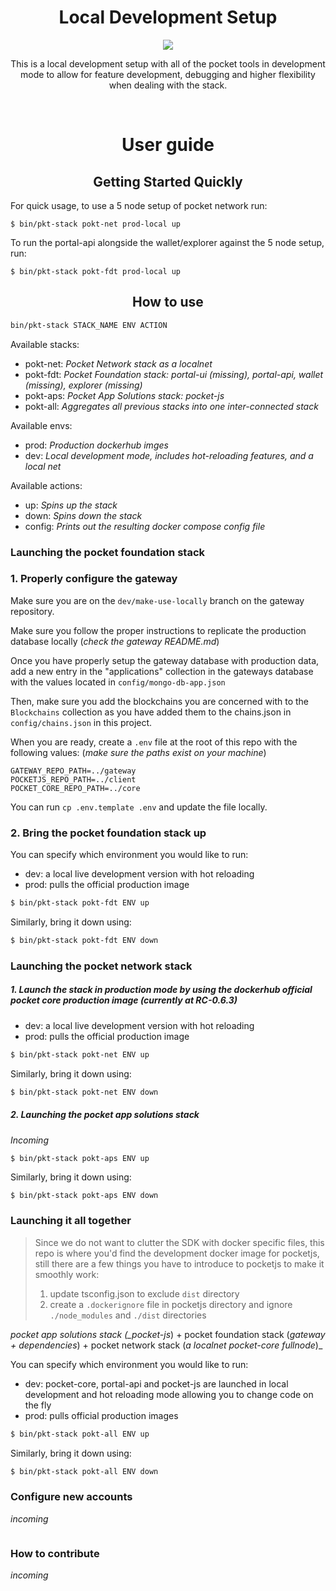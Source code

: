 <h1 align="center">Local Development Setup</h1>
<p align="center">
    <img src="https://assets.website-files.com/609e7a6f2ec5c05d866ed6d3/60a7cd2bbdce89ccfbf8ff97_POKT_Logo_S_Color.png" />
</p>
<p align="center">This is a local development setup with all of the pocket tools in development mode to allow for feature development, debugging and higher flexibility when   dealing with the stack.
</p>
</br>
<h1 align="center">User guide</h2>

<h2 align="center">Getting Started Quickly</h2>

For quick usage, to use a 5 node setup of pocket network run:

```
$ bin/pkt-stack pokt-net prod-local up
```

To run the portal-api alongside the wallet/explorer against the 5 node setup, run:

```
$ bin/pkt-stack pokt-fdt prod-local up
```

<h2 align="center">How to use</h2>

```bash
bin/pkt-stack STACK_NAME ENV ACTION
```

Available stacks:

- pokt-net: _Pocket Network stack as a localnet_
- pokt-fdt: _Pocket Foundation stack: portal-ui (missing), portal-api, wallet (missing), explorer (missing)_
- pokt-aps: _Pocket App Solutions stack: pocket-js_
- pokt-all: _Aggregates all previous stacks into one inter-connected stack_

Available envs:

- prod: _Production dockerhub imges_
- dev: _Local development mode, includes hot-reloading features, and a local net_

Available actions:

- up: _Spins up the stack_
- down: _Spins down the stack_
- config: _Prints out the resulting docker compose config file_

### Launching the pocket foundation stack

### 1. Properly configure the gateway

Make sure you are on the `dev/make-use-locally` branch on the gateway repository.

Make sure you follow the proper instructions to replicate the production database locally (_check the gateway README.md_)

Once you have properly setup the gateway database with production data, add a new entry in the "applications" collection in the gateways database with the values located in `config/mongo-db-app.json`

Then, make sure you add the blockchains you are concerned with to the `Blockchains` collection as you have added them to the chains.json in `config/chains.json` in this project.

When you are ready, create a `.env` file at the root of this repo with the following values:
(_make sure the paths exist on your machine_)

```
GATEWAY_REPO_PATH=../gateway
POCKETJS_REPO_PATH=../client
POCKET_CORE_REPO_PATH=../core
```

You can run `cp .env.template .env` and update the file locally.

### 2. Bring the pocket foundation stack up

You can specify which environment you would like to run:

- dev: a local live development version with hot reloading
- prod: pulls the official production image

```bash
$ bin/pkt-stack pokt-fdt ENV up
```

Similarly, bring it down using:

```bash
$ bin/pkt-stack pokt-fdt ENV down
```

### Launching the pocket network stack

##### 1. Launch the stack in production mode by using the dockerhub official pocket core production image (_currently at RC-0.6.3_)

- dev: a local live development version with hot reloading
- prod: pulls the official production image

```bash
$ bin/pkt-stack pokt-net ENV up
```

Similarly, bring it down using:

```bash
$ bin/pkt-stack pokt-net ENV down
```

##### 2. Launching the pocket app solutions stack

_Incoming_

```bash
$ bin/pkt-stack pokt-aps ENV up
```

Similarly, bring it down using:

```
$ bin/pkt-stack pokt-aps ENV down
```

### Launching it all together

> Since we do not want to clutter the SDK with docker specific files, this repo is where you'd find the development docker image for pocketjs, still there are a few things you have to introduce to pocketjs to make it smoothly work:
>
> 1.  update tsconfig.json to exclude `dist` directory
> 2.  create a `.dockerignore` file in pocketjs directory and ignore `./node_modules` and `./dist` directories

_pocket app solutions stack (\_pocket-js_) + pocket foundation stack (_gateway + dependencies_) + pocket network stack (_a localnet pocket-core fullnode_)\_

You can specify which environment you would like to run:

- dev: pocket-core, portal-api and pocket-js are launched in local development and hot reloading mode allowing you to change code on the fly
- prod: pulls official production images

```bash
$ bin/pkt-stack pokt-all ENV up
```

Similarly, bring it down using:

```bash
$ bin/pkt-stack pokt-all ENV down
```

### Configure new accounts

_incoming_

```

```

### How to contribute

_incoming_
